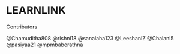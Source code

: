 # LEARNLINK
Contributors

@Chamuditha808
@rishni18
@sanalaha123
@LeeshaniZ
@Chalani5
@pasiyaa21
@mpmbaberathna
